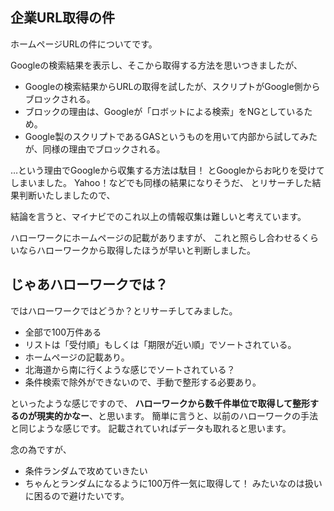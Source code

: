 ## 企業URL取得の件

ホームページURLの件についてです。

Googleの検索結果を表示し、そこから取得する方法を思いつきましたが、

- Googleの検索結果からURLの取得を試したが、スクリプトがGoogle側からブロックされる。
- ブロックの理由は、Googleが「ロボットによる検索」をNGとしているため。
- Google製のスクリプトであるGASというものを用いて内部から試してみたが、同様の理由でブロックされる。

…という理由でGoogleから収集する方法は駄目！
とGoogleからお叱りを受けてしまいました。
Yahoo！などでも同様の結果になりそうだ、
とリサーチした結果判断いたしましたので、

結論を言うと、マイナビでのこれ以上の情報収集は難しいと考えています。

ハローワークにホームページの記載がありますが、
これと照らし合わせるくらいならハローワークから取得したほうが早いと判断しました。

## じゃあハローワークでは？

ではハローワークではどうか？とリサーチしてみました。

- 全部で100万件ある
- リストは「受付順」もしくは「期限が近い順」でソートされている。
- ホームページの記載あり。
- 北海道から南に行くような感じでソートされている？
- 条件検索で除外ができないので、手動で整形する必要あり。

といったような感じですので、
**ハローワークから数千件単位で取得して整形するのが現実的かなー**、と思います。
簡単に言うと、以前のハローワークの手法と同じような感じです。
記載されていればデータも取れると思います。

念の為ですが、
- 条件ランダムで攻めていきたい
- ちゃんとランダムになるように100万件一気に取得して！
みたいなのは扱いに困るので避けたいです。

